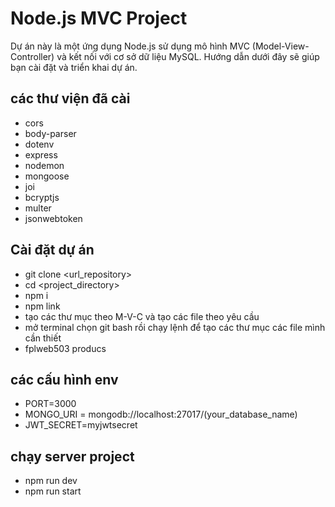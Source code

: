 # Node.js MVC Project

Dự án này là một ứng dụng Node.js sử dụng mô hình MVC (Model-View-Controller) và kết nối với cơ sở dữ liệu MySQL. Hướng dẫn dưới đây sẽ giúp bạn cài đặt và triển khai dự án.

## các thư viện đã cài
- cors
- body-parser
- dotenv 
- express
- nodemon
- mongoose
- joi
- bcryptjs
- multer 
- jsonwebtoken

## Cài đặt dự án
- git clone <url_repository>
- cd <project_directory>
- npm i
- npm link
- tạo các thư mục theo M-V-C và tạo các file theo yêu cầu 
- mở terminal chọn git bash rồi chạy lệnh để tạo các thư mục các file mình cần thiết
- fplweb503 producs
## các cấu hình env
- PORT=3000
- MONGO_URI = mongodb://localhost:27017/(your_database_name)
- JWT_SECRET=myjwtsecret
## chạy server project
- npm run dev
- npm run start
